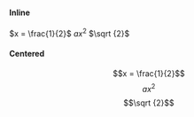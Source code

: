 ﻿#### Inline
$x = \frac{1}{2}$
$ax^2$
$\sqrt {2}$

#### Centered
$$x = \frac{1}{2}$$
$$ax^2$$
$$\sqrt {2}$$
